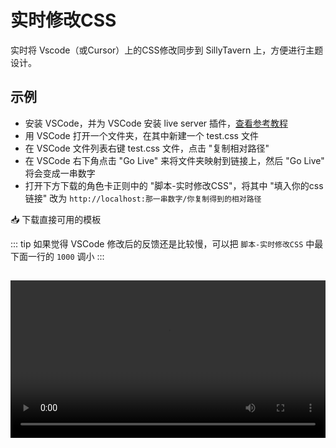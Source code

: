 # 实时修改CSS

实时将 Vscode（或Cursor）上的CSS修改同步到 SillyTavern 上，方便进行主题设计。

## 示例

- 安装 VSCode，并为 VSCode 安装 live server 插件，[查看参考教程](https://sillytavern-stage-girls-dog.readthedocs.io/tool_and_experience/_vscode/index.html)
- 用 VSCode 打开一个文件夹，在其中新建一个 test.css 文件
- 在 VSCode 文件列表右键 test.css 文件，点击 "复制相对路径"
- 在 VSCode 右下角点击 "Go Live" 来将文件夹映射到链接上，然后 "Go Live" 将会变成一串数字
- 打开下方下载的角色卡正则中的 "脚本-实时修改CSS"，将其中 "填入你的css链接" 改为 `http://localhost:那一串数字/你复制得到的相对路径`

<MyButton url="https://gitgud.io/SmilingFace/tavern_resource/-/raw/main/酒馆助手/实时修改css/角色卡.png?inline=false">📥 下载直接可用的模板</MyButton>

::: tip
如果觉得 VSCode 修改后的反馈还是比较慢，可以把 `脚本-实时修改CSS` 中最下面一行的 `1000` 调小
:::

<video width="100%" height="auto" controls style="margin-top: 15px;">
  <source src="https://gitgud.io/SmilingFace/tavern_resource/-/raw/main/%E5%89%8D%E7%AB%AF%E5%8A%A9%E6%89%8B/%E5%AE%9E%E6%97%B6%E4%BF%AE%E6%94%B9css/%E8%A7%86%E9%A2%91.mov?inline=false" type="video/mp4">
  您的浏览器不支持 video 标签
</video>
